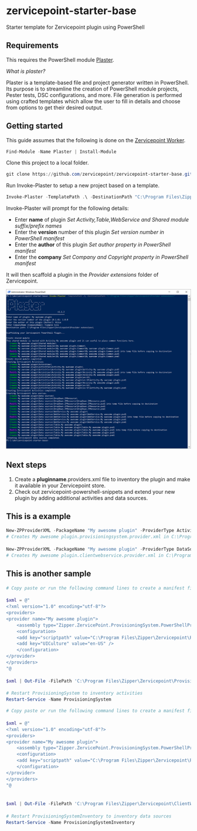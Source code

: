 # zervicepoint-starter-base
Starter template for Zervicepoint plugin using PowerShell

## Requirements

This requires the PowerShell module [Plaster](https://github.com/PowerShellOrg/Plaster).

*What is plaster?*

Plaster is a template-based file and project generator written in PowerShell. Its purpose is to streamline the creation of PowerShell module projects, Pester tests, DSC configurations, and more. File generation is performed using crafted templates which allow the user to fill in details and choose from options to get their desired output.

## Getting started

This guide assumes that the following is done on the [Zervicepoint Worker](https://docs.zervicepoint.com/onboarding/cloud-onboarding-worker-plan/).

```powershell
Find-Module -Name Plaster | Install-Module
```

Clone this project to a local folder.

```powershell
git clone https://github.com/zervicepoint/zervicepoint-starter-base.git
```

Run Invoke-Plaster to setup a new project based on a template.

```powershell
Invoke-Plaster -TemplatePath .\ -DestinationPath "C:\Program Files\Zipper\Zervicepoint\Provider extensions\"
```

Invoke-Plaster will prompt for the following details:

* Enter **name** of plugin *Set Activity,Table,WebService and Shared module suffix/prefix names*
* Enter the **version** number of this plugin *Set version number in PowerShell manifest*
* Enter the **author** of this plugin *Set author property in PowerShell manifest*
* Enter the **company** *Set Company and Copyright property in PowerShell manifest*

It will then scaffold a plugin in the *Provider extensions* folder of Zervicepoint.

![Output](images/invoke-plaster-sample.PNG)

## Next steps

1. Create a **pluginname**.providers.xml file to inventory the plugin and make it available in your Zervicepoint store.
2. Check out zervicepoint-powershell-snippets and extend your new plugin by adding additional activities and data sources.


## This is a example

```powershell
New-ZPProviderXML -PackageName "My awesome plugin" -ProviderType Activity -AssemblyType PowerShell -SourcePath "C:\Program Files\Zipper\Zervicepoint\Provider extensions\Activities"
# Creates My awesome plugin.provisioningsystem.provider.xml in C:\Program Files\Zipper\Zervicepoint\ProvisioningSystem\ and will inventory PowerShell providers from C:\Program Files\Zipper\Zervicepoint\Provider extensions\Activities

New-ZPProviderXML -PackageName "My awesome plugin" -ProviderType DataSource -AssemblyType PowerShell -SourcePath "C:\Program Files\Zipper\Zervicepoint\Provider extensions\Data sources"
# Creates My awesome plugin.clientwebservice.provider.xml in C:\Program Files\Zipper\Zervicepoint\ClientWebService\ and will inventory PowerShell providers from C:\Program Files\Zipper\Zervicepoint\Provider extensions\Data sources
```


## This is another sample

```powershell
# Copy paste or run the following command lines to create a manifest file for activities

$xml = @"
<?xml version="1.0" encoding="utf-8"?>
<providers>
<provider name="My awesome plugin">
    <assembly type="Zipper.ZervicePoint.ProvisioningSystem.PowerShellProvider.PowerShellEngine" assemblyFile="C:\Program Files\Zipper\ZervicePoint\ProvisioningSystem\Providers\PowerShell\Zipper.ZervicePoint.ProvisioningSystem.PowerShellProvider.dll" />
    <configuration>
    <add key="scriptpath" value="C:\Program Files\Zipper\Zervicepoint\Provider extensions\My awesome plugin\Activities\" />
    <add key="UICulture" value="en-US" />
    </configuration>
</provider>
</providers>
"@

$xml | Out-File -FilePath 'C:\Program Files\Zipper\Zervicepoint\ProvisioningSystem\My awesome plugin.provisioningsystem.providers.xml' -Encoding UTF8

# Restart ProvisioningSystem to inventory activities
Restart-Service -Name ProvisioningSystem

```

```powershell
# Copy paste or run the following command lines to create a manifest file for data sources

$xml = @"
<?xml version="1.0" encoding="utf-8"?>
<providers>
<provider name="My awesome plugin">
    <assembly type="Zipper.ZervicePoint.ProvisioningSystem.PowerShellProvider.PowerShellEngine" assemblyFile="C:\Program Files\Zipper\ZervicePoint\Web\ClientWebService\Bin\Zipper.ZervicePoint.ProvisioningSystem.PowerShellProvider.dll" />
    <configuration>
    <add key="scriptpath" value="C:\Program Files\Zipper\Zervicepoint\Provider extensions\My awesome plugin\Data sources\" />
    </configuration>
</provider>
</providers>
"@


$xml | Out-File -FilePath 'C:\Program Files\Zipper\Zervicepoint\ClientWebService\My awesome plugin.clientwebservice.providers.xml' -Encoding UTF8

# Restart ProvisioningSystemInventory to inventory data sources
Restart-Service -Name ProvisioningSystemInventory


```
